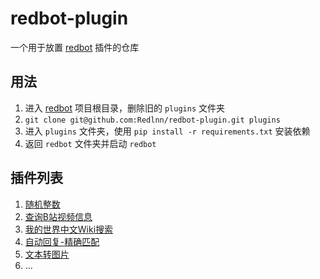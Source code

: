 # redbot-plugin
一个用于放置 [redbot](https://github.com/Redlnn/redbot) 插件的仓库

## 用法
1. 进入 [redbot](https://github.com/Redlnn/redbot) 项目根目录，删除旧的 `plugins` 文件夹
2. `git clone git@github.com:Redlnn/redbot-plugin.git plugins`
3. 进入 `plugins` 文件夹，使用 `pip install -r requirements.txt` 安装依赖
4. 返回 `redbot` 文件夹并启动 `redbot`

## 插件列表
1. [随机整数](./RollNumber.py)
2. [查询B站视频信息](./GetBilibiliVideoInfo.py)
3. [我的世界中文Wiki搜索](./SearchMinecraftWiki.py)
4. [自动回复-精确匹配](./AutoReply/)
5. [文本转图片](./Text2Img/)
6. ...
